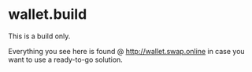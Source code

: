 # wallet.build

This is a build only.

Everything you see here is found @ http://wallet.swap.online in case you want to use a ready-to-go solution.
